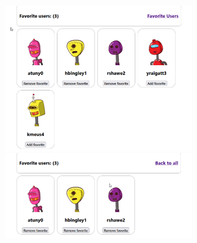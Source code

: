 ![](https://github.com/planktonaz/reduxFavoriteUsers/blob/main/assets/users.png)
![](https://github.com/planktonaz/reduxFavoriteUsers/blob/main/assets/favorite.png)
